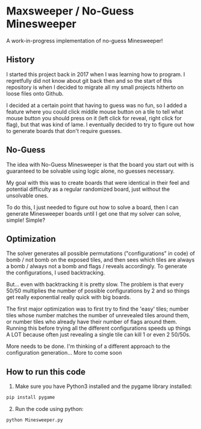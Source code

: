 # Maxsweeper / No-Guess Minesweeper
A work-in-progress implementation of no-guess Minesweeper!

## History
I started this project back in 2017 when I was learning how to program. I regretfully did not know about git back then and so the start of this repository is when I decided to migrate all my small projects hitherto on loose files onto Github.

I decided at a certain point that having to guess was no fun, so I added a feature where you could click middle mouse button on a tile to tell what mouse button you should press on it (left click for reveal, right click for flag), but that was kind of lame. I eventually decided to try to figure out how to generate boards that don't require guesses.

## No-Guess

The idea with No-Guess Minesweeper is that the board you start out with is guaranteed to be solvable using logic alone, no guesses necessary.

My goal with this was to create boards that were identical in their feel and potential difficulty as a regular randomized board, just without the unsolvable ones.

To do this, I just needed to figure out how to solve a board, then I can generate Minesweeper boards until I get one that my solver can solve, simple! Simple?

## Optimization

The solver generates all possible permutations ("configurations" in code) of bomb / not bomb on the exposed tiles, and then sees which tiles are always a bomb / always not a bomb and flags / reveals accordingly. To generate the configurations, I used backtracking.

But... even with backtracking it is pretty slow. The problem is that every 50/50 multiplies the number of possible configurations by 2 and so things get really exponential really quick with big boards.

The first major optimization was to first try to find the 'easy' tiles; number tiles whose number matches the number of unrevealed tiles around them, or number tiles who already have their number of flags around them. Running this before trying all the different configurations speeds up things A LOT because often just revealing a single tile can kill 1 or even 2 50/50s.

More needs to be done. I'm thinking of a different approach to the configuration generation... More to come soon

## How to run this code

1. Make sure you have Python3 installed and the pygame library installed:

```bash
pip install pygame
```

2. Run the code using python:
```
python Minesweeper.py
```
